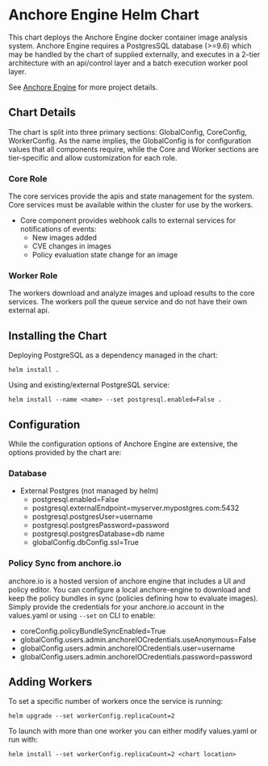 Anchore Engine Helm Chart
=========================

This chart deploys the Anchore Engine docker container image analysis system. Anchore Engine
requires a PostgresSQL database (>=9.6) which may be handled by the chart of supplied externally,
and executes in a 2-tier architecture with an api/control layer and a batch execution worker pool layer.

See [Anchore Engine](https://github.com/anchore/anchore-engine) for more project details.


Chart Details
-------------

The chart is split into three primary sections: GlobalConfig, CoreConfig, WorkerConfig. As the name implies,
the GlobalConfig is for configuration values that all components require, while the Core and Worker sections are
tier-specific and allow customization for each role.


### Core Role
The core services provide the apis and state management for the system. Core services must be available within the cluster
for use by the workers.
* Core component provides webhook calls to external services for notifications of events:
  * New images added
  * CVE changes in images
  * Policy evaluation state change for an image


### Worker Role
The workers download and analyze images and upload results to the core services. The workers poll the queue service and
do not have their own external api.


Installing the Chart
--------------------

Deploying PostgreSQL as a dependency managed in the chart:

`helm install .`


Using and existing/external PostgreSQL service:

`helm install --name <name> --set postgresql.enabled=False .`


Configuration
-------------

While the configuration options of Anchore Engine are extensive, the options provided by the chart are:

### Database

* External Postgres (not managed by helm)
  * postgresql.enabled=False
  * postgresql.externalEndpoint=myserver.mypostgres.com:5432
  * postgresql.postgresUser=username
  * postgresql.postgresPassword=password
  * postgresql.postgresDatabase=db name  
  * globalConfig.dbConfig.ssl=True


### Policy Sync from anchore.io
anchore.io is a hosted version of anchore engine that includes a UI and policy editor. You can configure a local anchore-engine
to download and keep the policy bundles in sync (policies defining how to evaluate images).
Simply provide the credentials for your anchore.io account in the values.yaml or using `--set` on CLI to enable:

* coreConfig.policyBundleSyncEnabled=True
* globalConfig.users.admin.anchoreIOCredentials.useAnonymous=False
* globalConfig.users.admin.anchoreIOCredentials.user=username
* globalConfig.users.admin.anchoreIOCredentials.password=password


Adding Workers
--------------

To set a specific number of workers once the service is running:

`helm upgrade --set workerConfig.replicaCount=2`

To launch with more than one worker you can either modify values.yaml or run with:

`helm install --set workerConfig.replicaCount=2 <chart location>`

